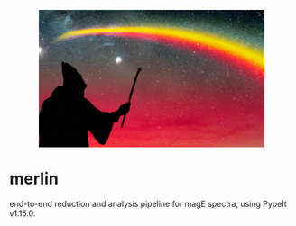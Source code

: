 <p align="center">
  <img src="merlin.png" alt="logo" width="400" align="center">
</p>

# merlin
end-to-end reduction and analysis pipeline for magE spectra, using PypeIt v1.15.0.